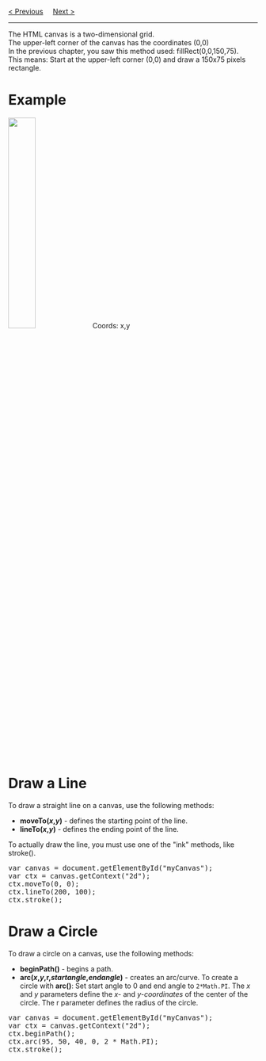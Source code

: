 <a href="/HTML/Graphics/Canvas/Drawing.md">&lt; Previous</a>
&nbsp;&nbsp;&nbsp;
<a href="/HTML/Graphics/Canvas/Gradients.md">Next &gt;</a>
<hr>
The HTML canvas is a two-dimensional grid.
<br>
The upper-left corner of the canvas has the coordinates (0,0)
<br>
In the previous chapter, you saw this method used: fillRect(0,0,150,75).
<br>
This means: Start at the upper-left corner (0,0) and draw a 150x75 pixels rectangle.
<h1>Example</h1>
<img src="https://i.imgur.com/eAWvqEI.jpg" width="33%">
Coords: x,y
<h1>Draw a Line</h1>
To draw a straight line on a canvas, use the following methods:
<ul>
  <li><b>moveTo(<i>x</i>,<i>y</i>)</b> - defines the starting point of the line.</li>
  <li><b>lineTo(<i>x</i>,<i>y</i>)</b> - defines the ending point of the line.</li>
</ul>
To actually draw the line, you must use one of the "ink" methods, like stroke().
<pre>
var canvas = document.getElementById("myCanvas");
var ctx = canvas.getContext("2d");
ctx.moveTo(0, 0);
ctx.lineTo(200, 100);
ctx.stroke();
</pre>
<h1>Draw a Circle</h1>
To draw a circle on a canvas, use the following methods:
<ul>
  <li><b>beginPath()</b> - begins a path.</li>
  <li><b>arc(<i>x</i>,<i>y</i>,</i>r</i>,<i>startangle</i>,<i>endangle</i>)</b> - creates an arc/curve. To create a circle with <b>arc()</b>: Set start angle to 0 and end angle to <code>2*Math.PI</code>. The <i>x</i> and <i>y</i> parameters define the <i>x-</i> and <i>y-coordinates</i> of the center of the circle. The </i>r</i> parameter defines the radius of the circle.</li>
</ul>
<pre>
var canvas = document.getElementById("myCanvas");
var ctx = canvas.getContext("2d");
ctx.beginPath();
ctx.arc(95, 50, 40, 0, 2 * Math.PI);
ctx.stroke();
</pre>
